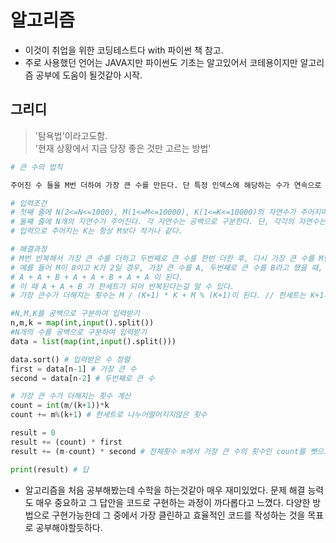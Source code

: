 # 알고리즘
* 이것이 취업을 위한 코딩테스트다 with 파이썬 책 참고.  
* 주로 사용했던 언어는 JAVA지만 파이썬도 기초는 알고있어서 코테용이지만 알고리즘 공부에 도움이 될것같아 시작.

## 그리디
> '탐욕법'이라고도함.  
> '현재 상황에서 지금 당장 좋은 것만 고르는 방법'

```python
# 큰 수의 법칙

주어진 수 들을 M번 더하여 가장 큰 수를 만든다. 단 특정 인덱스에 해당하는 수가 연속으로 K번 더해질 수는 없다.

# 입력조건   
# 첫째 줄에 N(2<=N<=1000), M(1<=M<=10000), K(1<=K<=10000)의 자연수가 주어지며, 각 자연수는 공백으로 구분한다.  
# 둘째 줄에 N개의 자연수가 주어진다. 각 자연수는 공백으로 구분한다. 단, 각각의 자연수는 1 이상 10000 이하의 수로 주어진다.
# 입력으로 주어지는 K는 항상 M보다 작거나 같다.  

# 해결과정  
# M번 반복해서 가장 큰 수를 더하고 두번째로 큰 수를 한번 더한 후, 다시 가장 큰 수를 M번 더하는 과정을 반복한다.
# 예를 들어 M이 8이고 K가 2일 경우, 가장 큰 수를 A, 두번째로 큰 수를 B라고 했을 때,
# A + A + B + A + A + B + A + A 이 된다.
# 이 때 A + A + B 가 한세트가 되어 반복된다는걸 알 수 있다.
# 가장 큰수가 더해지는 횟수는 M / (K+1) * K + M % (K+1)이 된다. // 한세트는 K+1개. 총횟수를 한세트의 수로 나누고 나누어 떠어지지않은 나머지를 더해준다.

#N,M,K를 공백으로 구분하여 입력받기
n,m,k = map(int,input().split())
#N개의 수를 공백으로 구분하여 입력받기
data = list(map(int,input().split()))

data.sort() # 입력받은 수 정렬
first = data[n-1] # 가장 큰 수
second = data[n-2] # 두번째로 큰 수

# 가장 큰 수가 더해지는 횟수 계산
count = int(m/(k+1))*k
count += m%(k+1) # 한세트로 나누어떨어지지않은 횟수

result = 0
result += (count) * first
result += (m-count) * second # 전체횟수 m에서 가장 큰 수의 횟수인 count를 뺏으므로 두번째로 작은 수의 횟수가 나온다.

print(result) # 답
```
* 알고리즘을 처음 공부해봤는데 수학을 하는것같아 매우 재미있었다. 문제 해결 능력도 매우 중요하고 그 답안을 코드로 구현하는 과정이 까다롭다고 느꼈다. 다양한 방법으로 구현가능한데 그 중에서 가장 클린하고 효율적인 코드를 작성하는 것을 목표로 공부해야할듯하다.
